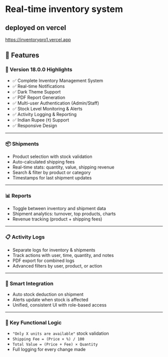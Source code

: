 # Real-time inventory system
## deployed on vercel
https://inventorypro1.vercel.app

## 🔧 Features

### 🚀 Version 18.0.0 Highlights

- ✅ Complete Inventory Management System  
- ✅ Real-time Notifications  
- ✅ Dark Theme Support  
- ✅ PDF Report Generation  
- ✅ Multi-user Authentication (Admin/Staff)  
- ✅ Stock Level Monitoring & Alerts  
- ✅ Activity Logging & Reporting  
- ✅ Indian Rupee (`₹`) Support  
- ✅ Responsive Design  

---

### 📦 Shipments

- Product selection with stock validation  
- Auto-calculated shipping fees  
- Real-time stats: quantity, value, shipping revenue  
- Search & filter by product or category  
- Timestamps for last shipment updates  

---

### 📊 Reports

- Toggle between inventory and shipment data  
- Shipment analytics: turnover, top products, charts  
- Revenue tracking (product + shipping fees)  

---

### 📋 Activity Logs

- Separate logs for inventory & shipments  
- Track actions with user, time, quantity, and notes  
- PDF export for combined logs  
- Advanced filters by user, product, or action  

---

### 🔄 Smart Integration

- Auto stock deduction on shipment  
- Alerts update when stock is affected  
- Unified, consistent UI with role-based access  

---

### 🎯 Key Functional Logic

- `"Only X units are available"` stock validation  
- `Shipping Fee = (Price × %) / 100`  
- `Total Value = (Price + Fee) × Quantity`  
- Full logging for every change made  
